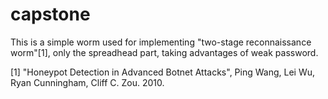 # capstone

This is a simple worm used for implementing "two-stage reconnaissance worm"[1], only the spreadhead part, taking advantages of weak password.

[1] "Honeypot Detection in Advanced Botnet Attacks", Ping Wang, Lei Wu, Ryan Cunningham, Cliff C. Zou. 2010.
